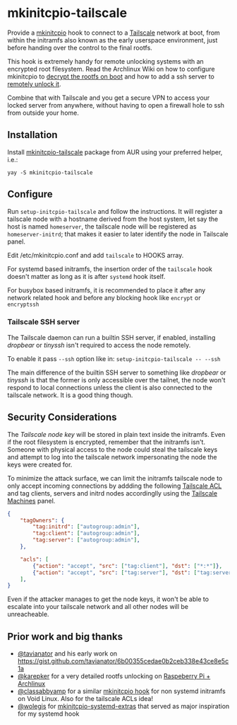 # mkinitcpio-tailscale

Provide a [mkinitcpio][1] hook to connect to a [Tailscale][2] network at boot, from within
the initramfs also known as the early userspace environment, just before handing over 
the control to the final rootfs.

This hook is extremely handy for remote unlocking systems with an encrypted root filesystem.
Read the Archlinux Wiki on how to configure mkinitcpio to [decrypt the rootfs on boot][3] and
how to add a ssh server to [remotely unlock it][4].

[1]: https://wiki.archlinux.org/title/Mkinitcpio
[2]: https://tailscale.com
[3]: https://wiki.archlinux.org/title/dm-crypt/Encrypting_an_entire_system#Configuring_mkinitcpio_2
[4]: https://wiki.archlinux.org/title/Dm-crypt/Specialties#Remote_unlocking_of_root_(or_other)_partition

Combine that with Tailscale and you get a secure VPN to access your locked server from anywhere,
without having to open a firewall hole to ssh from outside your home.

## Installation

Install [mkinitcpio-tailscale](https://aur.archlinux.org/packages/mkinitcpio-tailscale) package from AUR using your preferred helper, i.e.:

```
yay -S mkinitcpio-tailscale
```

## Configure

Run `setup-initcpio-tailscale` and follow the instructions. It will register a tailscale node with a hostname derived from the host system,
let say the host is named `homeserver`, the tailscale node will be registered as `homeserver-initrd`; that makes it easier 
to later identify the node in Tailscale panel.

Edit /etc/mkinitcpio.conf and add `tailscale` to HOOKS array.

For systemd based initramfs, the insertion order of the `tailscale` hook doesn't matter as long as it is after `systemd` hook itself.

For busybox based initramfs, it is recommended to place it after any network related hook and before any blocking hook like `encrypt` or `encryptssh`

### Tailscale SSH server

The Tailscale daemon can run a builtin SSH server, if enabled, installing _dropbear_ or _tinyssh_ isn't required to access the node remotely.

To enable it pass `--ssh` option like in: `setup-initcpio-tailscale -- --ssh`

The main difference of the builtin SSH server to something like _dropbear_ or _tinyssh_ is that the former is only accessible over the tailnet,
the node won't respond to local connections unless the client is also connected to the tailscale network. It is a good thing though. 

## Security Considerations

The *Tailscale node key* will be stored in plain text inside the initramfs. Even if the root filesystem is encrypted, remember that the initramfs isn't.
Someone with physical access to the node could steal the tailscale keys and attempt to log into the tailscale network impersonating the node the keys were created for.

To minimize the attack surface, we can limit the initramfs tailscale node to only accept incoming connections by addding the 
following [Tailscale ACL](https://login.tailscale.com/admin/acls) and tag clients, servers and initrd nodes accordinglly
using the [Tailscale Machines](https://login.tailscale.com/admin/machines) panel.


```json
{
	"tagOwners": {
		"tag:initrd": ["autogroup:admin"],
		"tag:client": ["autogroup:admin"],
		"tag:server": ["autogroup:admin"],
    },

	"acls": [
		{"action": "accept", "src": ["tag:client"], "dst": ["*:*"]},
		{"action": "accept", "src": ["tag:server"], "dst": ["tag:server:*"]},
	],
}
```

Even if the attacker manages to get the node keys, it won't be able to escalate into your tailscale network and all other nodes will be unreacheable.


## Prior work and big thanks

* [@tavianator][gh1] and his early work on https://gist.github.com/tavianator/6b00355cedae0b2ceb338e43ce8e5c1a
* [@karepker][gh2] for a very detailed rootfs unlocking on [Raspeberry Pi + Archlinux](https://karepker.com/raspberry-pi/)
* [@classabbyamp][gh3] for a similar [mkinitcpio hook](https://github.com/classabbyamp/mkinitcpio-tailscale) for non systemd initramfs on Void Linux. Also for the tailscale ACLs idea!
* [@wolegis][gh4] for [mkinitcpio-systemd-extras](https://github.com/wolegis/mkinitcpio-systemd-extras/) that served as major inspiration for my systemd hook

[gh1]: https://github.com/tavianator
[gh2]: https://github.com/karepker
[gh3]: https://github.com/classabbyamp
[gh4]: https://github.com/wolegis
